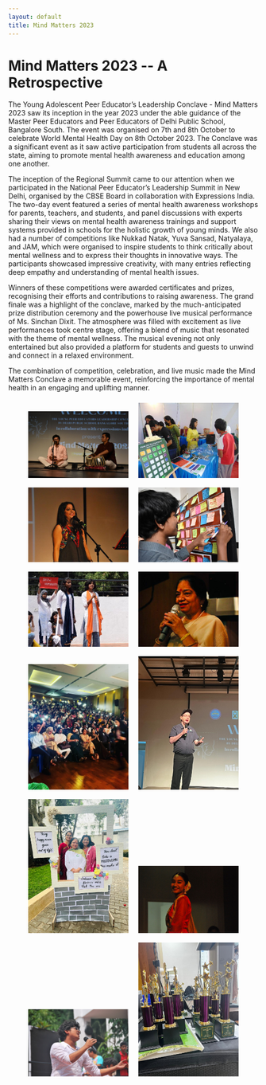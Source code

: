 ```yaml
---
layout: default
title: Mind Matters 2023
---
```


# Mind Matters 2023 -- A Retrospective

The Young Adolescent Peer Educator’s Leadership Conclave - Mind Matters 2023 saw its inception in the year 2023 under the able guidance of the Master Peer Educators and Peer Educators of Delhi Public School, Bangalore South. The event was organised on 7th and 8th October to celebrate World Mental Health Day on 8th October 2023. The Conclave was a significant event as it saw active participation from students all across the state, aiming to promote mental health awareness and education among one another. 

The inception of the Regional Summit came to our attention when we participated in the National Peer Educator’s Leadership Summit in New Delhi, organised by the CBSE Board in collaboration with Expressions India. The two-day event featured a series of mental health awareness workshops for parents, teachers, and students, and panel discussions with experts sharing their views on mental health awareness trainings and support systems provided in schools for the holistic growth of young minds. We also had a number of competitions like Nukkad Natak, Yuva Sansad, Natyalaya, and JAM, which  were organised to inspire students to think critically about mental wellness and to express their thoughts in innovative ways. The participants showcased impressive creativity, with many entries reflecting deep empathy and understanding of mental health issues. 

Winners of these competitions were awarded certificates and prizes, recognising their efforts and contributions to raising awareness. The grand finale was a highlight of the conclave, marked by the much-anticipated prize distribution ceremony and the powerhouse live musical performance of Ms. Sinchan Dixit. The atmosphere was filled with excitement as live performances took centre stage, offering a blend of music that resonated with the theme of mental wellness. The musical evening not only entertained but also provided a platform for students and guests to unwind and connect in a relaxed environment.

The combination of competition, celebration, and live music made the Mind Matters Conclave a memorable event, reinforcing the importance of mental health in an engaging and uplifting manner.


<center>
	<img src="/_media/2023-1.jpeg" style="width: 40%; margin: 8px;">
	<img src="/_media/2023-2.jpeg" style="width: 40%; margin: 8px;">
	<img src="/_media/2023-3.jpeg" style="width: 40%; margin: 8px;">
	<img src="/_media/2023-4.jpeg" style="width: 40%; margin: 8px;">
	<img src="/_media/2023-5.jpeg" style="width: 40%; margin: 8px;">
	<img src="/_media/2023-6.jpeg" style="width: 40%; margin: 8px;">
	<img src="/_media/2023-7.jpeg" style="width: 40%; margin: 8px;">
	<img src="/_media/2023-8.jpeg" style="width: 40%; margin: 8px;">
	<img src="/_media/2023-9.jpeg" style="width: 40%; margin: 8px;">
	<img src="/_media/2023-10.jpeg" style="width: 40%; margin: 8px;">
	<img src="/_media/2023-11.jpeg" style="width: 40%; margin: 8px;">
	<img src="/_media/2023-12.jpeg" style="width: 40%; margin: 8px;">
</center>